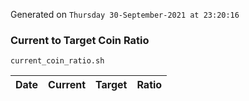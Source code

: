 Generated on `Thursday 30-September-2021 at 23:20:16`

### Current to Target Coin Ratio
`current_coin_ratio.sh`

Date|Current|Target|Ratio
---|---|---|---
